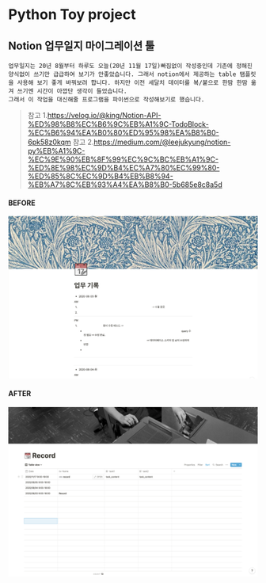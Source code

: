 # Python Toy project

## Notion 업무일지 마이그레이션 툴

```
업무일지는 20년 8월부터 하루도 오늘(20년 11월 17일)빠짐없이 작성중인데 기존에 정해진 양식없이 쓰기만 급급하여 보기가 안좋았습니다. 그래서 notion에서 제공하는 table 탬플릿을 사용해 보기 좋게 바꿔보려 합니다. 하지만 이전 세달치 데이터를 복/붙으로 한땀 한땀 옮겨 쓰기엔 시간이 아깝단 생각이 들었습니다.
그래서 이 작업을 대신해줄 프로그램을 파이썬으로 작성해보기로 했습니다.

```

> 참고 1.<https://velog.io/@king/Notion-API-%ED%98%B8%EC%B6%9C%EB%A1%9C-TodoBlock-%EC%B6%94%EA%B0%80%ED%95%98%EA%B8%B0-6pk58z0kqm>
> 참고 2.<https://medium.com/@leejukyung/notion-py%EB%A1%9C-%EC%9E%90%EB%8F%99%EC%9C%BC%EB%A1%9C-%ED%8E%98%EC%9D%B4%EC%A7%80%EC%99%80-%ED%85%8C%EC%9D%B4%EB%B8%94-%EB%A7%8C%EB%93%A4%EA%B8%B0-5b685e8c8a5d>

#### BEFORE

![ex_screenshot](./sample/before.png)

#### AFTER

![ex_screenshot](./sample/after.png)
